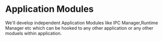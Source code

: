 # Application Modules
We'll develop independent Application Modules like IPC Manager,Runtime Manager etc which can be hooked to any other application or any other moduels within application.  
